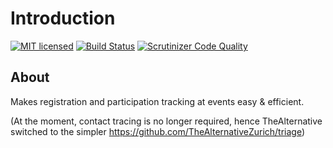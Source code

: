# Introduction
[![MIT licensed](https://img.shields.io/badge/license-MIT-blue.svg)](./LICENSE) 
[![Build Status](https://app.travis-ci.com/thealternativezurich/events.svg?branch=master)](https://app.travis-ci.com/thealternativezurich/events)
[![Scrutinizer Code Quality](https://scrutinizer-ci.com/g/thealternativezurich/events/badges/quality-score.png?b=master)](https://scrutinizer-ci.com/g/thealternativezurich/events/?branch=master)

## About

Makes registration and participation tracking at events easy & efficient.

(At the moment, contact tracing is no longer required, hence TheAlternative switched to the simpler https://github.com/TheAlternativeZurich/triage) 
